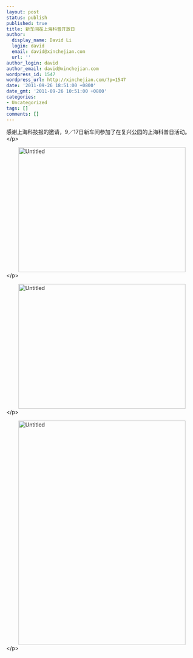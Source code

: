 ```yaml
---
layout: post
status: publish
published: true
title: 新车间在上海科普开放日
author:
  display_name: David Li
  login: david
  email: david@xinchejian.com
  url: ''
author_login: david
author_email: david@xinchejian.com
wordpress_id: 1547
wordpress_url: http://xinchejian.com/?p=1547
date: '2011-09-26 18:51:00 +0800'
date_gmt: '2011-09-26 10:51:00 +0800'
categories:
- Uncategorized
tags: []
comments: []
---
```

<p>感谢上海科技报的邀请，9／17日新车间参加了在复兴公园的上海科普日活动。<&#47;p></p>
<p><img style="display:block; margin-left:auto; margin-right:auto;" src="http:&#47;&#47;xinchejian.com&#47;wp-content&#47;uploads&#47;2011&#47;09&#47;untitled7.jpg" alt="Untitled" title="untitled.jpg" border="0" width="440" height="328" &#47;><&#47;p></p>
<p><img style="display:block; margin-left:auto; margin-right:auto;" src="http:&#47;&#47;xinchejian.com&#47;wp-content&#47;uploads&#47;2011&#47;09&#47;untitled8.jpg" alt="Untitled" title="untitled.jpg" border="0" width="440" height="328" &#47;><&#47;p></p>
<p><img style="display:block; margin-left:auto; margin-right:auto;" src="http:&#47;&#47;xinchejian.com&#47;wp-content&#47;uploads&#47;2011&#47;09&#47;untitled9.jpg" alt="Untitled" title="untitled.jpg" border="0" width="440" height="589" &#47;><&#47;p></p>

